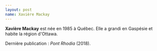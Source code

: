 ```yaml
---
layout: post
name: Xavière Mackay
---
```

**Xavière Mackay** est née en 1985 à Québec. Elle a grandi en Gaspésie et habite la région d'Ottawa.

Dernière publication : *Pont Rhodia* (2018).